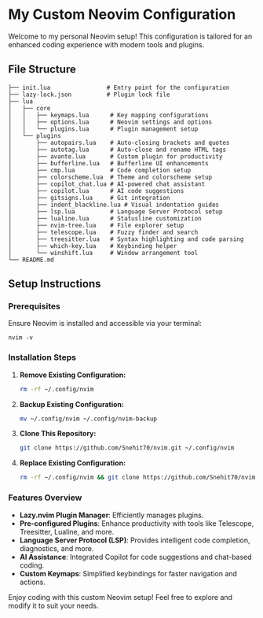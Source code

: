 # My Custom Neovim Configuration

Welcome to my personal Neovim setup! This configuration is tailored for an enhanced coding experience with modern tools and plugins.

## File Structure

```
├── init.lua                # Entry point for the configuration
├── lazy-lock.json          # Plugin lock file
├── lua
│   ├── core
│   │   ├── keymaps.lua      # Key mapping configurations
│   │   ├── options.lua      # Neovim settings and options
│   │   └── plugins.lua      # Plugin management setup
│   └── plugins
│       ├── autopairs.lua    # Auto-closing brackets and quotes
│       ├── autotag.lua      # Auto-close and rename HTML tags
│       ├── avante.lua       # Custom plugin for productivity
│       ├── bufferline.lua   # Bufferline UI enhancements
│       ├── cmp.lua          # Code completion setup
│       ├── colorscheme.lua  # Theme and colorscheme setup
│       ├── copilot_chat.lua # AI-powered chat assistant
│       ├── copilot.lua      # AI code suggestions
│       ├── gitsigns.lua     # Git integration
│       ├── indent_blackline.lua # Visual indentation guides
│       ├── lsp.lua          # Language Server Protocol setup
│       ├── lualine.lua      # Statusline customization
│       ├── nvim-tree.lua    # File explorer setup
│       ├── telescope.lua    # Fuzzy finder and search
│       ├── treesitter.lua   # Syntax highlighting and code parsing
│       ├── which-key.lua    # Keybinding helper
│       └── winshift.lua     # Window arrangement tool
└── README.md
```

## Setup Instructions

### Prerequisites
Ensure Neovim is installed and accessible via your terminal:

```
nvim -v
```

### Installation Steps

1. **Remove Existing Configuration:**
   ```bash
   rm -rf ~/.config/nvim
   ```

2. **Backup Existing Configuration:**
   ```bash
   mv ~/.config/nvim ~/.config/nvim-backup
   ```

3. **Clone This Repository:**
   ```bash
   git clone https://github.com/Snehit70/nvim.git ~/.config/nvim
   ```

4. **Replace Existing Configuration:**
   ```bash
   rm -rf ~/.config/nvim && git clone https://github.com/Snehit70/nvim.git ~/.config/nvim
   ```

### Features Overview

- **Lazy.nvim Plugin Manager**: Efficiently manages plugins.
- **Pre-configured Plugins**: Enhance productivity with tools like Telescope, Treesitter, Lualine, and more.
- **Language Server Protocol (LSP)**: Provides intelligent code completion, diagnostics, and more.
- **AI Assistance**: Integrated Copilot for code suggestions and chat-based coding.
- **Custom Keymaps**: Simplified keybindings for faster navigation and actions.

Enjoy coding with this custom Neovim setup! Feel free to explore and modify it to suit your needs.

